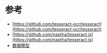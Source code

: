 # 参考

- [https://github.com/tesseract-ocr/tesseract](https://github.com/tesseract-ocr/tesseract)
- [https://github.com/naptha/tesseract.js](https://github.com/naptha/tesseract.js)
- [数据模型](https://github.com/naptha/tesseract.js/blob/master/docs/tesseract_lang_list.md)
